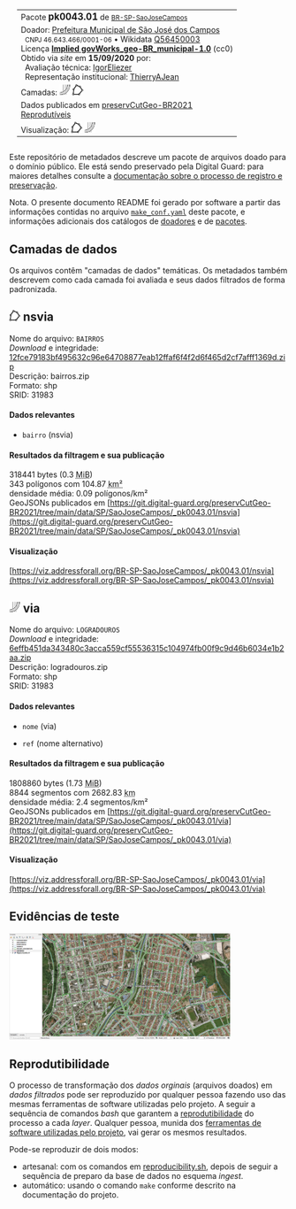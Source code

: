 <aside>
<table align="right" style="padding: 1em">
<tr><td>Pacote <big><b>pk0043.01</b></big> de <small><a target="_afacodes" title="Jurisdição" href="https://afa.codes/BR-SP-SaoJoseCampos">BR-SP-SaoJoseCampos</a></small>
</td></tr>
<tr><td>
Doador: <a rel="external" target="_doador" href="https://www.sjc.sp.gov.br/">Prefeitura Municipal de São José dos Campos</a>
<br/>&nbsp; <small>CNPJ 46.643.466/0001-06</small> • Wikidata <a rel="external" target="_doador" title="link descritor Wikidata do doador" href="https://www.wikidata.org/wiki/Q56450003">Q56450003</a></small><br/>
Licença <a rel="external" target="_doador" href="https://git.digital-guard.org/licenses/blob/master/reports/implied-govWorks_geo-BR_municipal-v1.md"><b>Implied govWorks_geo-BR_municipal-1.0</b></a> (cc0)<br/>
Obtido via <i>site</i> em <b>15/09/2020</b> por:
<br/>&nbsp; Avaliação técnica: <a rel="external" target="_gitPerson" title="usuário Git" href="https://github.com/IgorEliezer">IgorEliezer</a>
<br/>&nbsp; Representação institucional: <a rel="external" target="_gitPerson" title="usuário Git" href="https://github.com/ThierryAJean">ThierryAJean</a><br/>
</td></tr>
<tr><td>Camadas: <a title="via" href="#-via"><img src="https://raw.githubusercontent.com/digital-guard/preserv/main/docs/assets/layerIcon-via.png" alt="via" width="20"/></a> <a title="nsvia" href="#-nsvia"><img src="https://raw.githubusercontent.com/digital-guard/preserv/main/docs/assets/layerIcon-nsvia.png" alt="nsvia" width="20"/></a> </td></tr>
<tr><td>Dados publicados em <a href="https://git.digital-guard.org/preservCutGeo-BR2021/tree/main/data/SP/SaoJoseCampos/_pk0043.01">preservCutGeo-BR2021</a><br/><a href="#reprodutibilidade">Reprodutíveis</a></td></tr>
<tr><td>Visualização: <a title="nsvia" href="https://viz.addressforall.org/BR-SP-SaoJoseCampos/_pk0043.01/nsvia"><img src="https://raw.githubusercontent.com/digital-guard/preserv/main/docs/assets/layerIcon-nsvia.png" alt="nsvia" width="20"/></a> <a title="via" href="https://viz.addressforall.org/BR-SP-SaoJoseCampos/_pk0043.01/via"><img src="https://raw.githubusercontent.com/digital-guard/preserv/main/docs/assets/layerIcon-via.png" alt="via" width="20"/></a> </td></tr>
</table>
</aside>

<section>

Este repositório de metadados descreve um pacote de arquivos doado para o domínio público. Ele está sendo preservado pela Digital Guard: para maiores detalhes consulte a [documentação sobre o processo de registro e preservação](https://wiki.addressforall.org/doc/Documentação_Digital-guard).

Nota. O presente documento README foi gerado por software a partir das informações contidas no arquivo [`make_conf.yaml`](https://git.digital-guard.org/preserv-BR/blob/main/data/SP/SaoJoseCampos/_pk0043.01/make_conf.yaml) deste pacote, e informações adicionais dos catálogos de [doadores](https://git.digital-guard.org/preserv-BR/blob/main/data/donor.csv) e de [pacotes](https://git.digital-guard.org/preserv-BR/blob/main/data/donatedPack.csv).

# Camadas de dados

Os arquivos contêm "camadas de dados" temáticas. Os metadados também descrevem como cada camada foi avaliada e seus dados filtrados de forma padronizada.

## <img src="https://raw.githubusercontent.com/digital-guard/preserv/main/docs/assets/layerIcon-nsvia.png" alt="nsvia" width="20"/> nsvia

Nome do arquivo: `BAIRROS`<br/>*Download* e integridade: [12fce79183bf495632c96e64708877eab12ffaf6f4f2d6f465d2cf7afff1369d.zip](https://dl.digital-guard.org/12fce79183bf495632c96e64708877eab12ffaf6f4f2d6f465d2cf7afff1369d.zip)<br/>Descrição: bairros.zip<br/>Formato: shp<br/>SRID: 31983

#### Dados relevantes
* `bairro` (nsvia)

#### Resultados da filtragem e sua publicação
318441 bytes (0.3 <abbr title="mebibyte">MiB</abbr>)<br/>343 polígonos com 104.87 <abbr title="quilômetros quadrados">km²</abbr><br/>densidade média: 0.09 polígonos/km²<br/>GeoJSONs publicados em [https://git.digital-guard.org/preservCutGeo-BR2021/tree/main/data/SP/SaoJoseCampos/_pk0043.01/nsvia](https://git.digital-guard.org/preservCutGeo-BR2021/tree/main/data/SP/SaoJoseCampos/_pk0043.01/nsvia)

#### Visualização
[https://viz.addressforall.org/BR-SP-SaoJoseCampos/_pk0043.01/nsvia](https://viz.addressforall.org/BR-SP-SaoJoseCampos/_pk0043.01/nsvia)
## <img src="https://raw.githubusercontent.com/digital-guard/preserv/main/docs/assets/layerIcon-via.png" alt="via" width="20"/> via

Nome do arquivo: `LOGRADOUROS`<br/>*Download* e integridade: [6effb451da343480c3acca559cf55536315c104974fb00f9c9d46b6034e1b2aa.zip](https://dl.digital-guard.org/6effb451da343480c3acca559cf55536315c104974fb00f9c9d46b6034e1b2aa.zip)<br/>Descrição: logradouros.zip<br/>Formato: shp<br/>SRID: 31983

#### Dados relevantes
* `nome` (via)

* `ref` (nome alternativo)

#### Resultados da filtragem e sua publicação
1808860 bytes (1.73 <abbr title="mebibyte">MiB</abbr>)<br/>8844 segmentos com 2682.83 <abbr title="quilômetros">km</abbr><br/>densidade média: 2.4 segmentos/km²<br/>GeoJSONs publicados em [https://git.digital-guard.org/preservCutGeo-BR2021/tree/main/data/SP/SaoJoseCampos/_pk0043.01/via](https://git.digital-guard.org/preservCutGeo-BR2021/tree/main/data/SP/SaoJoseCampos/_pk0043.01/via)

#### Visualização
[https://viz.addressforall.org/BR-SP-SaoJoseCampos/_pk0043.01/via](https://viz.addressforall.org/BR-SP-SaoJoseCampos/_pk0043.01/via)

# Evidências de teste
<img src="qgis.png" width="400"/>

</section>
<section>

# Reprodutibilidade

O processo de transformação dos *dados orginais* (arquivos doados) em *dados filtrados* pode ser reproduzido por qualquer pessoa fazendo uso das mesmas ferramentas de software utilizadas pelo projeto. A seguir a sequência de comandos *bash* que garantem a [reprodutibilidade](https://en.wikipedia.org/wiki/Reproducibility) do processo a cada *layer*. Qualquer pessoa, munida dos [ferramentas de software utilizadas pelo projeto](https://git.AddressForAll.org/suporte/blob/master/docs/pt/infra.md#ambientes-e-ferramentas-de-uso-geral), vai gerar os mesmos resultados.

Pode-se reproduzir de dois modos:
* artesanal: com os comandos em [reproducibility.sh](https://git.digital-guard.org/preserv-BR/blob/main/data/SP/SaoJoseCampos/_pk0043.01/reproducibility.sh), depois de seguir a sequência de preparo da base de dados no esquema *ingest*.
* automático: usando o comando `make` conforme descrito na documentação do projeto.

</section>

